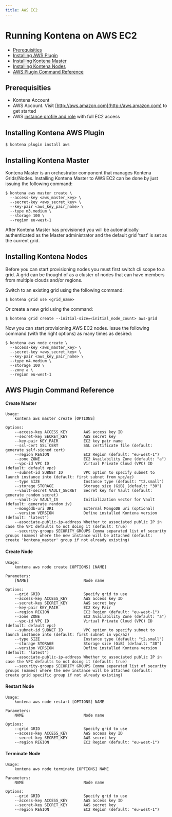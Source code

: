 ```yaml
---
title: AWS EC2
---
```


# Running Kontena on AWS EC2

- [Prerequisities](aws-ec2#prerequisities)
- [Installing AWS Plugin](aws-ec2#installing-kontena-aws-plugin)
- [Installing Kontena Master](aws-ec2#installing-kontena-master)
- [Installing Kontena Nodes](aws-ec2#installing-kontena-nodes)
- [AWS Plugin Command Reference](aws-ec2#aws-plugin-command-reference)

## Prerequisities

- Kontena Account
- AWS Account. Visit [http://aws.amazon.com](http://aws.amazon.com) to get started
- AWS [instance profile and role](http://docs.aws.amazon.com/IAM/latest/UserGuide/instance-profiles.html) with full EC2 access

## Installing Kontena AWS Plugin

```
$ kontena plugin install aws
```

## Installing Kontena Master

Kontena Master is an orchestrator component that manages Kontena Grids/Nodes. Installing Kontena Master to AWS EC2 can be done by just issuing the following command:

```
$ kontena aws master create \
  --access-key <aws_master_key> \
  --secret-key <aws_secret_key> \
  --key-pair <aws_key_pair_name> \
  --type m3.medium \
  --storage 100 \
  --region eu-west-1
```

After Kontena Master has provisioned you will be automatically authenticated as the Master administrator and the default grid 'test' is set as the current grid.

## Installing Kontena Nodes

Before you can start provisioning nodes you must first switch cli scope to a grid. A grid can be thought of as a cluster of nodes that can have members from multiple clouds and/or regions.

Switch to an existing grid using the following command:

```
$ kontena grid use <grid_name>
```

Or create a new grid using the command:

```
$ kontena grid create --initial-size=<initial_node_count> aws-grid
```

Now you can start provisioning AWS EC2 nodes. Issue the following command (with the right options) as many times as desired:

```
$ kontena aws node create \
  --access-key <aws_master_key> \
  --secret-key <aws_secret_key> \
  --key-pair <aws_key_pair_name> \
  --type m4.medium \
  --storage 100 \
  --zone a \
  --region eu-west-1
```

## AWS Plugin Command Reference

#### Create Master

```
Usage:
    kontena aws master create [OPTIONS]

Options:
    --access-key ACCESS_KEY       AWS access key ID
    --secret-key SECRET_KEY       AWS secret key
    --key-pair KEY_PAIR           EC2 key pair name
    --ssl-cert SSL CERT           SSL certificate file (default: generate self-signed cert)
    --region REGION               EC2 Region (default: "eu-west-1")
    --zone ZONE                   EC2 Availability Zone (default: "a")
    --vpc-id VPC ID               Virtual Private Cloud (VPC) ID (default: default vpc)
    --subnet-id SUBNET ID         VPC option to specify subnet to launch instance into (default: first subnet from vpc/az)
    --type SIZE                   Instance type (default: "t2.small")
    --storage STORAGE             Storage size (GiB) (default: "30")
    --vault-secret VAULT_SECRET   Secret key for Vault (default: generate random secret)
    --vault-iv VAULT_IV           Initialization vector for Vault (default: generate random iv)
    --mongodb-uri URI             External MongoDB uri (optional)
    --version VERSION             Define installed Kontena version (default: "latest")
    --associate-public-ip-address Whether to associated public IP in case the VPC defaults to not doing it (default: true)
    --security-groups SECURITY_GROUPS Comma separated list of security groups (names) where the new instance will be attached (default: create 'kontena_master' group if not already existing)
```

#### Create Node

```
Usage:
    kontena aws node create [OPTIONS] [NAME]

Parameters:
    [NAME]                        Node name

Options:
    --grid GRID                   Specify grid to use
    --access-key ACCESS_KEY       AWS access key ID
    --secret-key SECRET_KEY       AWS secret key
    --key-pair KEY_PAIR           EC2 Key Pair
    --region REGION               EC2 Region (default: "eu-west-1")
    --zone ZONE                   EC2 Availability Zone (default: "a")
    --vpc-id VPC ID               Virtual Private Cloud (VPC) ID (default: default vpc)
    --subnet-id SUBNET ID         VPC option to specify subnet to launch instance into (default: first subnet in vpc/az)
    --type SIZE                   Instance type (default: "t2.small")
    --storage STORAGE             Storage size (GiB) (default: "30")
    --version VERSION             Define installed Kontena version (default: "latest")
    --associate-public-ip-address Whether to associated public IP in case the VPC defaults to not doing it (default: true)
    --security-groups SECURITY GROUPS Comma separated list of security groups (names) where the new instance will be attached (default: create grid specific group if not already existing)
```


#### Restart Node

```
Usage:
    kontena aws node restart [OPTIONS] NAME

Parameters:
    NAME                          Node name

Options:
    --grid GRID                   Specify grid to use
    --access-key ACCESS_KEY       AWS access key ID
    --secret-key SECRET_KEY       AWS secret key
    --region REGION               EC2 Region (default: "eu-west-1")
```

#### Terminate Node

```
Usage:
    kontena aws node terminate [OPTIONS] NAME

Parameters:
    NAME                          Node name

Options:
    --grid GRID                   Specify grid to use
    --access-key ACCESS_KEY       AWS access key ID
    --secret-key SECRET_KEY       AWS secret key
    --region REGION               EC2 Region (default: "eu-west-1")
```
